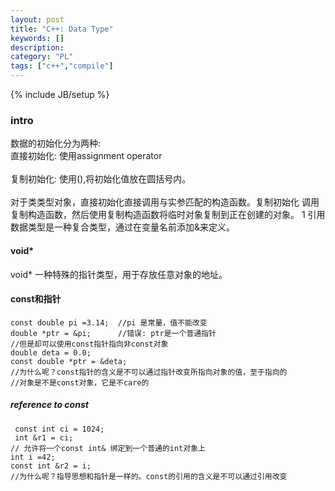 ```yaml
---
layout: post
title: "C++: Data Type"
keywords: []
description: 
category: "PL"
tags: ["c++","compile"]
---
```

{% include JB/setup %}



### intro

数据的初始化分为两种: <br /> 
直接初始化: 使用assignment operator<br />  
复制初始化: 使用(),将初始化值放在圆括号内。<br />  
对于类类型对象，直接初始化直接调用与实参匹配的构造函数。复制初始化
调用复制构造函数，然后使用复制构造函数将临时对象复制到正在创建的对象。
1 引用数据类型是一种复合类型，通过在变量名前添加&来定义。  



#### void\*

void\* 一种特殊的指针类型，用于存放任意对象的地址。 

#### const和指针

```
const double pi =3.14;  //pi 是常量，值不能改变
double *ptr = &pi;      //错误: ptr是一个普通指针
//但是却可以使用const指针指向非const对象
double deta = 0.0;
const double *ptr = &deta;
//为什么呢？const指针的含义是不可以通过指针改变所指向对象的值，至于指向的
//对象是不是const对象，它是不care的
```




##### reference to const

```
 const int ci = 1024;
 int &r1 = ci;
// 允许将一个const int& 绑定到一个普通的int对象上
int i =42;
const int &r2 = i;
//为什么呢？指导思想和指针是一样的。const的引用的含义是不可以通过引用改变
```



